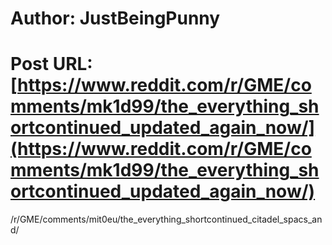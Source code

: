 # Author: JustBeingPunny
# Post URL: [https://www.reddit.com/r/GME/comments/mk1d99/the_everything_shortcontinued_updated_again_now/](https://www.reddit.com/r/GME/comments/mk1d99/the_everything_shortcontinued_updated_again_now/)


/r/GME/comments/mit0eu/the_everything_shortcontinued_citadel_spacs_and/